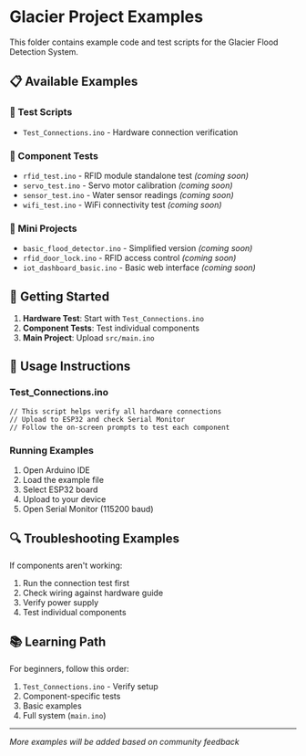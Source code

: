 <!-- @format -->

# Glacier Project Examples

This folder contains example code and test scripts for the Glacier Flood Detection System.

## 📋 Available Examples

### 🧪 Test Scripts

- `Test_Connections.ino` - Hardware connection verification

### 🔧 Component Tests

- `rfid_test.ino` - RFID module standalone test _(coming soon)_
- `servo_test.ino` - Servo motor calibration _(coming soon)_
- `sensor_test.ino` - Water sensor readings _(coming soon)_
- `wifi_test.ino` - WiFi connectivity test _(coming soon)_

### 📱 Mini Projects

- `basic_flood_detector.ino` - Simplified version _(coming soon)_
- `rfid_door_lock.ino` - RFID access control _(coming soon)_
- `iot_dashboard_basic.ino` - Basic web interface _(coming soon)_

## 🚀 Getting Started

1. **Hardware Test**: Start with `Test_Connections.ino`
2. **Component Tests**: Test individual components
3. **Main Project**: Upload `src/main.ino`

## 📖 Usage Instructions

### Test_Connections.ino

```arduino
// This script helps verify all hardware connections
// Upload to ESP32 and check Serial Monitor
// Follow the on-screen prompts to test each component
```

### Running Examples

1. Open Arduino IDE
2. Load the example file
3. Select ESP32 board
4. Upload to your device
5. Open Serial Monitor (115200 baud)

## 🔍 Troubleshooting Examples

If components aren't working:

1. Run the connection test first
2. Check wiring against hardware guide
3. Verify power supply
4. Test individual components

## 📚 Learning Path

For beginners, follow this order:

1. `Test_Connections.ino` - Verify setup
2. Component-specific tests
3. Basic examples
4. Full system (`main.ino`)

---

_More examples will be added based on community feedback_

